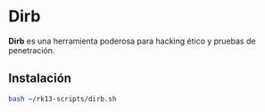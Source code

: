 # Dirb

**Dirb** es una herramienta poderosa para hacking ético y pruebas de penetración.

## Instalación

```bash
bash ~/rk13-scripts/dirb.sh
```